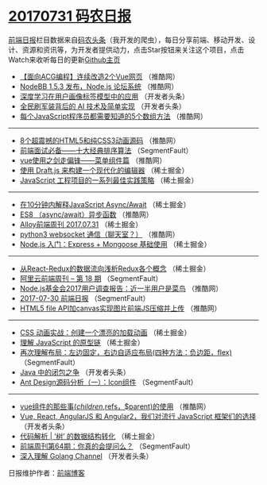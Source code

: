 # [20170731 码农日报](http://hao.caibaojian.com/date/2017/07/31)

[前端日报](http://caibaojian.com/c/news)栏目数据来自[码农头条](http://hao.caibaojian.com/)（我开发的爬虫），每日分享前端、移动开发、设计、资源和资讯等，为开发者提供动力，点击Star按钮来关注这个项目，点击Watch来收听每日的更新[Github主页](https://github.com/kujian/frontendDaily)
* [【面向ACG编程】连续改造2个Vue网页](http://hao.caibaojian.com/46111.html) （推酷网）
* [NodeBB 1.5.3 发布，Node.js 论坛系统](http://hao.caibaojian.com/46116.html) （推酷网）
* [深度学习在用户画像标签模型中的应用](http://hao.caibaojian.com/46175.html) （开发者头条）
* [全民刷军装背后的 AI 技术及简单实现](http://hao.caibaojian.com/46174.html) （开发者头条）
* [每个JavaScript程序员都需要知道的5个数组方法](http://hao.caibaojian.com/46113.html) （推酷网）

***
* [8个超震撼的HTML5和纯CSS3动画源码](http://hao.caibaojian.com/46114.html) （推酷网）
* [前端面试必备——十大经典排序算法](http://hao.caibaojian.com/46085.html) （SegmentFault）
* [vue使用之剑走偏锋——菜单组件篇](http://hao.caibaojian.com/46110.html) （推酷网）
* [使用 Draft.js 来构建一个现代化的编辑器](http://hao.caibaojian.com/46132.html) （稀土掘金）
* [JavaScript 工程项目的一系列最佳实践策略](http://hao.caibaojian.com/46144.html) （稀土掘金）

***
* [在10分钟内解释JavaScript Async/Await](http://hao.caibaojian.com/46137.html) （稀土掘金）
* [ES8 （async/await）异步函数](http://hao.caibaojian.com/46107.html) （推酷网）
* [Alloy前端周刊 2017.07.31](http://hao.caibaojian.com/46140.html) （稀土掘金）
* [python3 websocket 通信（聊天室？）](http://hao.caibaojian.com/46108.html) （推酷网）
* [Node.js 入门：Express + Mongoose 基础使用](http://hao.caibaojian.com/46141.html) （稀土掘金）

***
* [从React-Redux的数据流向浅析Redux各个概念](http://hao.caibaojian.com/46133.html) （稀土掘金）
* [阿里云前端周刊 &#8211; 第 18 期](http://hao.caibaojian.com/46090.html) （SegmentFault）
* [Node.js基金会2017用户调查报告：近一半用户是菜鸟](http://hao.caibaojian.com/46103.html) （推酷网）
* [2017-07-30 前端日报](http://hao.caibaojian.com/46093.html) （SegmentFault）
* [HTML5 file API加canvas实现图片前端JS压缩并上传](http://hao.caibaojian.com/46105.html) （推酷网）

***
* [CSS 动画实战：创建一个漂亮的加载动画](http://hao.caibaojian.com/46138.html) （稀土掘金）
* [理解 JavaScript 的原型链](http://hao.caibaojian.com/46128.html) （稀土掘金）
* [再次理解布局：左边固定，右边自适应布局(四种方法：负边距，flex)](http://hao.caibaojian.com/46096.html) （SegmentFault）
* [Java 中的闭包之争](http://hao.caibaojian.com/46182.html) （开发者头条）
* [Ant Design源码分析（一）：Icon组件](http://hao.caibaojian.com/46097.html) （SegmentFault）

***
* [vue组件的那些事($children,$refs，$parent)的使用](http://hao.caibaojian.com/46109.html) （推酷网）
* [Vue, React, AngularJS 和 Angular2，我们对流行 JavaScript 框架们的选择](http://hao.caibaojian.com/46172.html) （开发者头条）
* [代码解析 | &#8216;树&#8217; 的数据结构转化](http://hao.caibaojian.com/46131.html) （稀土掘金）
* [前端周刊第64期：你真的会提问么？](http://hao.caibaojian.com/46088.html) （SegmentFault）
* [深入理解 Golang Channel](http://hao.caibaojian.com/46184.html) （开发者头条）

日报维护作者：[前端博客](http://caibaojian.com/) 